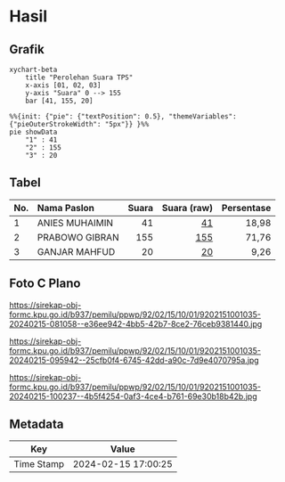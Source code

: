 # Hasil

## Grafik

```mermaid
xychart-beta
    title "Perolehan Suara TPS"
    x-axis [01, 02, 03]
    y-axis "Suara" 0 --> 155
    bar [41, 155, 20]
```

```mermaid
%%{init: {"pie": {"textPosition": 0.5}, "themeVariables": {"pieOuterStrokeWidth": "5px"}} }%%
pie showData
    "1" : 41
    "2" : 155
    "3" : 20
```

## Tabel

| No. | Nama Paslon    | Suara | Suara (raw) | Persentase |
|:--- |:-------------- | -----:| -----------:| ----------:|
| 1   | ANIES MUHAIMIN | 41    | [41][p-1]   | 18,98      |
| 2   | PRABOWO GIBRAN | 155   | [155][p-2]  | 71,76      |
| 3   | GANJAR MAHFUD  | 20    | [20][p-3]   | 9,26       |


[p-1]: https://github.com/gigit-pemilu/pemilu-2024-92-papua-barat/blob/main/pilpres/hitung-suara/sub/92-papua-barat/sub/02-manokwari/sub/15-manokwari-selatan/sub/1001-sowi/sub/035-tps/sub/paslon-1.txt
[p-2]: https://github.com/gigit-pemilu/pemilu-2024-92-papua-barat/blob/main/pilpres/hitung-suara/sub/92-papua-barat/sub/02-manokwari/sub/15-manokwari-selatan/sub/1001-sowi/sub/035-tps/sub/paslon-2.txt
[p-3]: https://github.com/gigit-pemilu/pemilu-2024-92-papua-barat/blob/main/pilpres/hitung-suara/sub/92-papua-barat/sub/02-manokwari/sub/15-manokwari-selatan/sub/1001-sowi/sub/035-tps/sub/paslon-3.txt

## Foto C Plano

https://sirekap-obj-formc.kpu.go.id/b937/pemilu/ppwp/92/02/15/10/01/9202151001035-20240215-081058--e36ee942-4bb5-42b7-8ce2-76ceb9381440.jpg

https://sirekap-obj-formc.kpu.go.id/b937/pemilu/ppwp/92/02/15/10/01/9202151001035-20240215-095942--25cfb0f4-6745-42dd-a90c-7d9e4070795a.jpg

https://sirekap-obj-formc.kpu.go.id/b937/pemilu/ppwp/92/02/15/10/01/9202151001035-20240215-100237--4b5f4254-0af3-4ce4-b761-69e30b18b42b.jpg


## Metadata

| Key        | Value               |
| ---------- | ------------------- |
| Time Stamp | 2024-02-15 17:00:25 |



